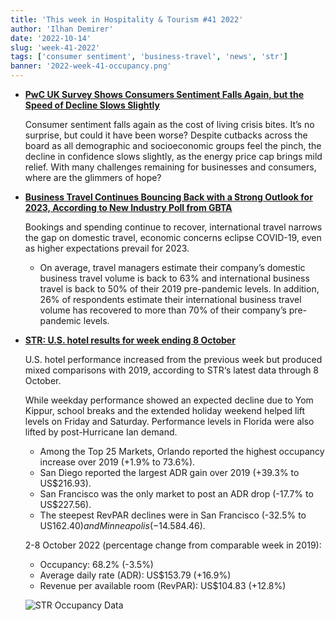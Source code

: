 ```yaml
---
title: 'This week in Hospitality & Tourism #41 2022'
author: 'Ilhan Demirer'
date: '2022-10-14'
slug: 'week-41-2022'
tags: ['consumer sentiment', 'business-travel', 'news', 'str']
banner: '2022-week-41-occupancy.png'
---
```


- **[PwC UK Survey Shows Consumers Sentiment Falls Again, but the Speed of Decline Slows Slightly](https://www.hotelnewsresource.com/article123009.html)**

  Consumer sentiment falls again as the cost of living crisis bites. It’s no surprise, but could it have been worse? Despite cutbacks across the board as all demographic and socioeconomic groups feel the pinch, the decline in confidence slows slightly, as the energy price cap brings mild relief. With many challenges remaining for businesses and consumers, where are the glimmers of hope?

- **[Business Travel Continues Bouncing Back with a Strong Outlook for 2023, According to New Industry Poll from GBTA](https://www.gbta.org/business-travel-continues-bouncing-back-with-a-strong-outlook-for-2023-according-to-new-industry-poll-from-gbta/)**

  Bookings and spending continue to recover, international travel narrows the gap on domestic travel, economic concerns eclipse COVID-19, even as higher expectations prevail for 2023.

  - On average, travel managers estimate their company’s domestic business travel volume is back to 63% and international business travel is back to 50% of their 2019 pre-pandemic levels. In addition, 26% of respondents estimate their international business travel volume has recovered to more than 70% of their company’s pre-pandemic levels.

- **[STR: U.S. hotel results for week ending 8 October](https://str.com/press-release/str-us-hotel-results-week-ending-8-october)**

  U.S. hotel performance increased from the previous week but produced mixed comparisons with 2019, according to STR‘s latest data through 8 October.

  While weekday performance showed an expected decline due to Yom Kippur, school breaks and the extended holiday weekend helped lift levels on Friday and Saturday. Performance levels in Florida were also lifted by post-Hurricane Ian demand.

  - Among the Top 25 Markets, Orlando reported the highest occupancy increase over 2019 (+1.9% to 73.6%).
  - San Diego reported the largest ADR gain over 2019 (+39.3% to US$216.93).
  - San Francisco was the only market to post an ADR drop (-17.7% to US$227.56).
  - The steepest RevPAR declines were in San Francisco (-32.5% to US$162.40) and Minneapolis (-14.5% to US$84.46).

  2-8 October 2022 (percentage change from comparable week in 2019):

  - Occupancy: 68.2% (-3.5%)
  - Average daily rate (ADR): US$153.79 (+16.9%)
  - Revenue per available room (RevPAR): US$104.83 (+12.8%)

  ![STR Occupancy Data](/images/blogimages/2022-week-41-occupancy.png)
